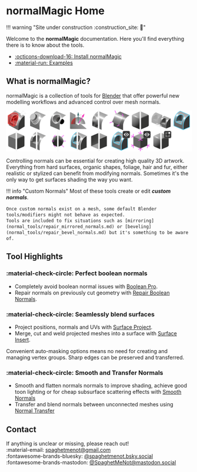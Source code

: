 # normalMagic Home

!!! warning "Site under construction :construction_site: :construction:"

Welcome to the **normalMagic** documentation. Here you'll find everything there is to know about the tools.



<div class="grid cards" markdown>

- [:octicons-download-16: Install normalMagic](install.md)
- [:material-run: Examples](examples.md)

</div>

## What is normalMagic?
normalMagic is a collection of tools for [Blender](https://www.blender.org/) that offer powerful new modelling workflows and advanced control over mesh normals.

![all_tools](./assets/all_tools.png)

Controlling normals can be essential for creating high quality 3D artwork. Everything from hard surfaces, organic shapes, foliage, hair and fur, either realistic or stylized can benefit from modifying normals. Sometimes it's the only way to get surfaces shading the way you want.

!!! info "Custom Normals"
    Most of these tools create or edit ***custom normals***.

    Once custom normals exist on a mesh, some default Blender tools/modifiers might not behave as expected. 
    Tools are included to fix situations such as [mirroring](normal_tools/repair_mirrored_normals.md) or [beveling](normal_tools/repair_bevel_normals.md) but it's something to be aware of.

## Tool Highlights

### :material-check-circle: **Perfect boolean normals**

- Completely avoid boolean normal issues with [Boolean Pro](mesh_tools/boolean_pro.md).
- Repair normals on previously cut geometry with [Repair Boolean Normals](normal_tools/repair_boolean_normals.md).

### :material-check-circle: **Seamlessly blend surfaces**

- Project positions, normals and UVs with [Surface Project](mesh_tools/surface_project.md).
- Merge, cut and weld projected meshes into a surface with [Surface Insert](mesh_tools/surface_insert.md).

Convenient auto-masking options means no need for creating and managing vertex groups. Sharp edges can be preserved and transferred.

### :material-check-circle: **Smooth and Transfer Normals**

- Smooth and flatten normals normals to improve shading, achieve good toon lighting or for cheap subsurface scattering effects with [Smooth Normals](normal_tools/smooth_normals.md)
- Transfer and blend normals between unconnected meshes using [Normal Transfer](./normal_tools/normal_transfer.md)



## Contact

If anything is unclear or missing, please reach out!  
:material-email: <spaghetmenot@gmail.com>  
:fontawesome-brands-bluesky: [@spaghetmenot.bsky.social](https://bsky.app/profile/spaghetmenot.bsky.social)  
:fontawesome-brands-mastodon: [@SpaghetMeNot@mastodon.social](https://mastodon.social/@SpaghetMeNot)